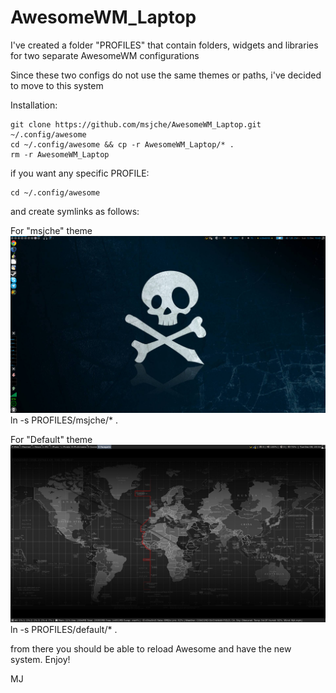 # AwesomeWM_Laptop

I've created a folder "PROFILES" that contain folders, widgets and libraries for two separate AwesomeWM configurations

Since these two configs do not use the same themes or paths, i've decided to move to this system

Installation:

	git clone https://github.com/msjche/AwesomeWM_Laptop.git ~/.config/awesome
	cd ~/.config/awesome && cp -r AwesomeWM_Laptop/* .
	rm -r AwesomeWM_Laptop

if you want any specific PROFILE:

	cd ~/.config/awesome

and create symlinks as follows:

For "msjche" theme
![Alt text](msjche.png?raw=true "Title")
	ln -s PROFILES/msjche/* .

For "Default" theme
![Alt text](default.png?raw=true "Title")
	ln -s PROFILES/default/* .

from there you should be able to reload Awesome and have the new system. Enjoy!

MJ
